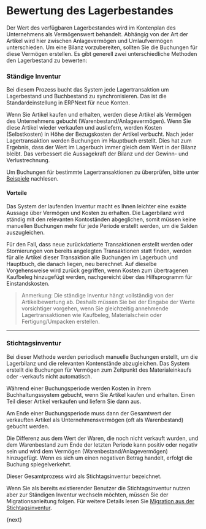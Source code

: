 <!-- add-breadcrumbs -->
# Bewertung des Lagerbestandes


Der Wert des verfügbaren Lagerbestandes wird im Kontenplan des Unternehmens als Vermögenswert behandelt. Abhängig von der Art der Artikel wird hier zwischen Anlagevermögen und Umlaufvermögen unterschieden. Um eine Bilanz vorzubereiten, sollten Sie die Buchungen für diese Vermögen erstellen. Es gibt generell zwei unterschiedliche Methoden den Lagerbestand zu bewerten:

### Ständige Inventur

Bei diesem Prozess bucht das System jede Lagertransaktion um Lagerbestand und Buchbestand zu synchronisieren. Das ist die Standardeinstellung in ERPNext für neue Konten.

Wenn Sie Artikel kaufen und erhalten, werden diese Artikel als Vermögen des Unternehmens gebucht (Warenbestand/Anlagevermögen). Wenn Sie diese Artikel wieder verkaufen und ausliefern, werden Kosten (Selbstkosten) in Höhe der Bezugskosten der Artikel verbucht. Nach jeder Lagertransaktion werden Buchungen im Hauptbuch erstellt. Dies hat zum Ergebnis, dass der Wert im Lagerbuch immer gleich dem Wert in der Bilanz bleibt. Das verbessert die Aussagekraft der Bilanz und der Gewinn- und Verlustrechnung.

Um Buchungen für bestimmte Lagertransaktionen zu überprüfen, bitte unter [Beispiele](/docs/v13/user/manual/de/stock/accounting-of-inventory-stock/perpetual-inventory.html) nachlesen.

#### Vorteile

Das System der laufenden Inventur macht es Ihnen leichter eine exakte Aussage über Vermögen und Kosten zu erhalten. Die Lagerbilanz wird ständig mit den relevanten Kontoständen abgeglichen, somit müssen keine manuellen Buchungen mehr für jede Periode erstellt werden, um die Salden auszugleichen.

Für den Fall, dass neue zurückdatierte Transaktionen erstellt werden oder Stornierungen von bereits angelegten Transaktionen statt finden, werden für alle Artikel dieser Transaktion alle Buchungen im Lagerbuch und Hauptbuch, die danach liegen, neu berechnet. Auf dieselbe Vorgehensweise wird zurück gegriffen, wenn Kosten zum übertragenen Kaufbeleg hinzugefügt werden, nachgereicht über das Hilfsprogramm für Einstandskosten.

> Anmerkung: Die ständige Inventur hängt vollständig von der Artikelbewertung ab. Deshalb müssen Sie bei der Eingabe der Werte vorsichtiger vorgehen, wenn Sie gleichzeitig annehmende Lagertransaktionen wie Kaufbeleg, Materialschein oder Fertigung/Umpacken erstellen.

---

### Stichtagsinventur

Bei dieser Methode werden periodisch manuelle Buchungen erstellt, um die Lagerbilanz und die relevanten Kontenstände abzugleichen. Das System erstellt die Buchungen für Vermögen zum Zeitpunkt des Materialeinkaufs oder -verkaufs nicht automatisch.

Während einer Buchungsperiode werden Kosten in ihrem Buchhaltungssystem gebucht, wenn Sie Artikel kaufen und erhalten. Einen Teil dieser Artikel verkaufen und liefern Sie dann aus.

Am Ende einer Buchungsperiode muss dann der Gesamtwert der verkauften Artikel als Unternehmensvermögen (oft als Warenbestand) gebucht werden.

Die Differenz aus dem Wert der Waren, die noch nicht verkauft wurden, und dem Warenbestand zum Ende der letzten Periode kann positiv oder negativ sein und wird dem Vermögen (Warenbestand/Anlagevermögen) hinzugefügt. Wenn es sich um einen negativen Betrag handelt, erfolgt die Buchung spiegelverkehrt.

Dieser Gesamtprozess wird als Stichtagsinventur bezeichnet.

Wenn Sie als bereits existierender Benutzer die Stichtagsinventur nutzen aber zur Ständigen Inventur wechseln möchten, müssen Sie der Migrationsanleitung folgen. Für weitere Details lesen Sie [Migration aus der Stichtagsinventur](/docs/v13/user/manual/de/stock/accounting-of-inventory-stock/migrate-to-perpetual-inventory.html).

{next}
